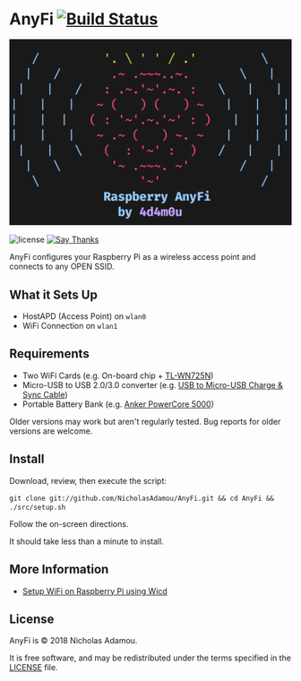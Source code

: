AnyFi [![Build Status](https://travis-ci.org/nicholasadamou/AnyFi.svg?branch=master)](https://travis-ci.org/nicholasadamou/AnyFi)
========
![logo](logo.png)

![license](https://img.shields.io/apm/l/vim-mode.svg)
[![Say Thanks](https://img.shields.io/badge/say-thanks-ff69b4.svg)](https://saythanks.io/to/NicholasAdamou)

AnyFi configures your Raspberry Pi as a wireless access point and connects to any OPEN SSID.

What it Sets Up
------------
* HostAPD (Access Point) on `wlan0`
* WiFi Connection on `wlan1`

Requirements
------------

* Two WiFi Cards (e.g. On-board chip + [TL-WN725N](https://www.amazon.com/gp/product/B008IFXQFU/ref=oh_aui_detailpage_o03_s00?ie=UTF8&psc=1))
* Micro-USB to USB 2.0/3.0 converter (e.g. [USB to Micro-USB Charge & Sync Cable](https://www.amazon.com/gp/product/B00SVVY844/ref=oh_aui_detailpage_o05_s00?ie=UTF8&psc=1))
* Portable Battery Bank (e.g. [Anker PowerCore 5000](https://www.amazon.com/gp/product/B01CU1EC6Y/ref=oh_aui_detailpage_o02_s00?ie=UTF8&psc=1))

Older versions may work but aren't regularly tested. Bug reports for older
versions are welcome.

Install
-------

Download, review, then execute the script:

```
git clone git://github.com/NicholasAdamou/AnyFi.git && cd AnyFi && ./src/setup.sh
```

Follow the on-screen directions.

It should take less than a minute to install.

More Information
-------

* [Setup WiFi on Raspberry Pi using Wicd](http://blog.ubidots.com/setup-wifi-on-raspberry-pi-using-wicd)

License
-------

AnyFi is © 2018 Nicholas Adamou.

It is free software, and may be redistributed under the terms specified in the [LICENSE] file.

[LICENSE]: LICENSE
